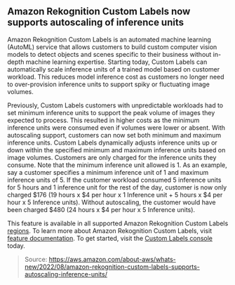 ## Amazon Rekognition Custom Labels now supports autoscaling of inference units

Amazon Rekognition Custom Labels is an automated machine learning (AutoML) service that allows customers to build custom computer vision models to detect objects and scenes specific to their business without in-depth machine learning expertise. Starting today, Custom Labels can automatically scale inference units of a trained model based on customer workload. This reduces model inference cost as customers no longer need to over-provision inference units to support spiky or fluctuating image volumes.

Previously, Custom Labels customers with unpredictable workloads had to set minimum inference units to support the peak volume of images they expected to process. This resulted in higher costs as the minimum inference units were consumed even if volumes were lower or absent. With autoscaling support, customers can now set both minimum and maximum inference units. Custom Labels dynamically adjusts inference units up or down within the specified minimum and maximum inference units based on image volumes. Customers are only charged for the inference units they consume. Note that the minimum inference unit allowed is 1. As an example, say a customer specifies a minimum inference unit of 1 and maximum inference units of 5. If the customer workload consumed 5 inference units for 5 hours and 1 inference unit for the rest of the day, customer is now only charged $176 (19 hours x $4 per hour x 1 Inference unit + 5 hours x $4 per hour x 5 Inference units). Without autoscaling, the customer would have been charged $480 (24 hours x $4 per hour x 5 Inference units).

This feature is available in all supported Amazon Rekognition Custom Labels [regions](https://docs.aws.amazon.com/general/latest/gr/rekognition.html). To learn more about Amazon Rekognition Custom Labels, visit [feature documentation](https://docs.aws.amazon.com/rekognition/latest/customlabels-dg/tm-advanced-quality-optimization.html). To get started, visit the [Custom Labels console](https://console.aws.amazon.com/rekognition/custom-labels#/) today.

> Source: https://aws.amazon.com/about-aws/whats-new/2022/08/amazon-rekognition-custom-labels-supports-autoscaling-inference-units/